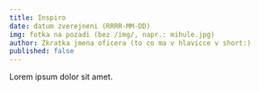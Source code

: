 ```yaml
---
title: Inspiro
date: datum zverejneni (RRRR-MM-DD)
img: fotka na pozadi (bez /img/, napr.: mihule.jpg)
author: Zkratka jmena oficera (to co ma v hlavicce v short:)
published: false
---
```


Lorem ipsum dolor sit amet.
